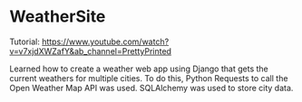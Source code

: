 # WeatherSite

Tutorial: https://www.youtube.com/watch?v=v7xjdXWZafY&ab_channel=PrettyPrinted

Learned how to create a weather web app using Django that gets the current weathers for multiple cities. To do this, Python Requests to call the Open Weather Map API was used. SQLAlchemy was used to store city data.
